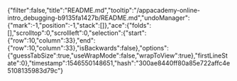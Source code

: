 {"filter":false,"title":"README.md","tooltip":"/appacademy-online-intro_debugging-b9135fa1427b/README.md","undoManager":{"mark":-1,"position":-1,"stack":[]},"ace":{"folds":[],"scrolltop":0,"scrollleft":0,"selection":{"start":{"row":10,"column":33},"end":{"row":10,"column":33},"isBackwards":false},"options":{"guessTabSize":true,"useWrapMode":false,"wrapToView":true},"firstLineState":0},"timestamp":1546550148651,"hash":"300ae8440ff80a85e722affc4e5108135983d79c"}